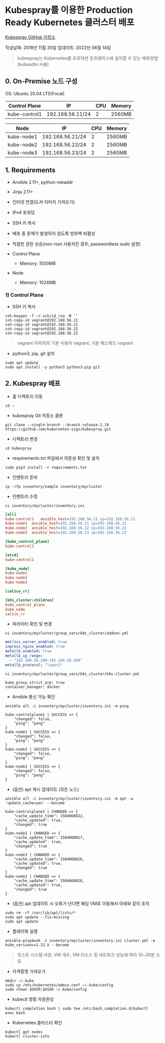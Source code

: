 # Kubespray를 이용한 Production Ready Kubernetes 클러스터 배포

[Kubespray GitHub 저장소](https://github.com/kubernetes-sigs/kubespray)

작성날짜: 2018년 11월 30일
업데이트: 2022년 06월 14일

> kubespray는 Kubernetes를 프로덕션 온프레미스에 설치할 수 있는 배포방법 (kubeadm 사용)

## 0. On-Premise 노드 구성

OS: Ubuntu 20.04 LTS(Focal)

| Control Plane      | IP               | CPU | Memory |
|--------------------|------------------|-----|--------|
| kube-control1 | 192.168.56.11/24 | 2   | 2560MB |

| Node               | IP               | CPU | Memory |
|--------------------|------------------|-----|--------|
| kube-node1         | 192.168.56.21/24 | 2   | 2560MB |
| kube-node2         | 192.168.56.22/24 | 2   | 2560MB |
| kube-node3         | 192.168.56.23/24 | 2   | 2560MB |

## 1. Requirements

* Ansible 2.11+, python-netaddr
* Jinja 2.11+
* 인터넷 연결(도커 이미지 가져오기)
* IPv4 포워딩
* SSH 키 복사
* 배포 중 문제가 발생하지 않도록 방화벽 비활성
* 적절한 권한 상승(non-root 사용자인 경우, passwordless sudo 설정)

* Control Plane
	* Memory: 1500MB
* Node
	* Memory: 1024MB

### 1) Control Plane
* SSH 키 복사
```
ssh-keygen -f ~/.ssh/id_rsa -N ''
ssh-copy-id vagrant@192.168.56.11
ssh-copy-id vagrant@192.168.56.21
ssh-copy-id vagrant@192.168.56.22
ssh-copy-id vagrant@192.168.56.23
```

> vagrant 이미지의 기본 사용자 vagrant, 기본 패스워드 vagrant 

* python3, pip, git 설치
```
sudo apt update  
sudo apt install -y python3 python3-pip git
```

## 2. Kubespray 배포

* 홈 디렉토리 이동
```
cd ~
```

* kubespray Git 저장소 클론
```
git clone --single-branch --branch release-2.19 https://github.com/kubernetes-sigs/kubespray.git  
```

* 디렉토리 변경
```
cd kubespray
```

* requirements.txt 파일에서 의존성 확인 및 설치
```
sudo pip3 install -r requirements.txt  
```

* 인벤토리 준비
```
cp -rfp inventory/sample inventory/mycluster
```

* 인벤토리 수정
```
vi inventory/mycluster/inventory.ini
```

```ini
[all]  
kube-control1	ansible_host=192.168.56.11 ip=192.168.56.11
kube-node1	ansible_host=192.168.56.21 ip=192.168.56.21
kube-node2	ansible_host=192.168.56.22 ip=192.168.56.22
kube-node3	ansible_host=192.168.56.23 ip=192.168.56.23

[kube_control_plane]  
kube-control1 

[etcd]  
kube-control1  

[kube_node]  
kube-node1  
kube-node2
kube-node3  

[calico_rr]  

[k8s_cluster:children]  
kube_control_plane  
kube_node  
calico_rr
```

* 파라미터 확인 및 변경
```
vi inventory/mycluster/group_vars/k8s_cluster/addons.yml
```

```yaml
metrics_server_enabled: true
ingress_nginx_enabled: true
metallb_enabled: true
metallb_ip_range:
  - "192.168.56.200-192.168.56.209"
metallb_protocol: "layer2"
```

```
vi inventory/mycluster/group_vars/k8s_cluster/k8s-cluster.yml
```

```
kube_proxy_strict_arp: true
container_manager: docker
```

* Ansible 통신 가능 확인
```
ansible all -i inventory/mycluster/inventory.ini -m ping

kube-controlplane1 | SUCCESS => {
    "changed": false,
    "ping": "pong"
}
kube-node1 | SUCCESS => {
    "changed": false,
    "ping": "pong"
}
kube-node3 | SUCCESS => {
    "changed": false,
    "ping": "pong"
}
kube-node2 | SUCCESS => {
    "changed": false,
    "ping": "pong"
}
```

* (옵션) apt 캐시 업데이트 (모든 노드)
```
ansible all -i inventory/mycluster/inventory.ini -m apt -a 'update_cache=yes' --become

kube-controlplane1 | CHANGED => {
    "cache_update_time": 1584068822,
    "cache_updated": true,
    "changed": true
}
kube-node1 | CHANGED => {
    "cache_update_time": 1584068827,
    "cache_updated": true,
    "changed": true
}
kube-node3 | CHANGED => {
    "cache_update_time": 1584068826,
    "cache_updated": true,
    "changed": true
}
kube-node2 | CHANGED => {
    "cache_update_time": 1584068826,
    "cache_updated": true,
    "changed": true
}
```

* (옵션) apt 업데이트 시 오류가 난다면 해당 VM로 이동해서 아래와 같이 조치
```
sudo rm -rf /var/lib/apt/lists/*
sudo apt update --fix-missing
sudo apt update
```

* 플레이북 실행
```
ansible-playbook -i inventory/mycluster/inventory.ini cluster.yml -e kube_version=v1.22.X --become
```

> 호스트 시스템 사양, VM 개수, VM 리소스 및 네트워크 성능에 따라 10~30분 소요

* 자격증명 가져오기
```
mkdir ~/.kube
sudo cp /etc/kubernetes/admin.conf ~/.kube/config
sudo chown $USER:$USER ~/.kube/config
```

* kubectl 명령 자동완성
```
kubectl completion bash | sudo tee /etc/bash_completion.d/kubectl
exec bash
```

* Kubernetes 클러스터 확인
```
kubectl get nodes
kubectl cluster-info
```

